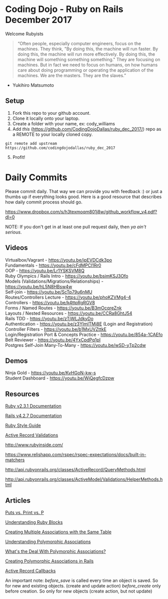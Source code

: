 # Coding Dojo - Ruby on Rails December 2017

Welcome Rubyists 

> “Often people, especially computer engineers, focus on the machines. They think, "By doing this, the machine will run faster. By doing this, the machine will run more effectively. By doing this, the machine will something something something." They are focusing on machines. But in fact we need to focus on humans, on how humans care about doing programming or operating the application of the machines. We are the masters. They are the slaves.”
- Yukihiro Matsumoto


## Setup
 1. Fork this repo to your github account.
 2. Clone it locally onto your laptop.
 3. Create a folder with your name, ex: cody_williams
 4. Add *this* (https://github.com/CodingDojoDallas/ruby_dec_2017/) repo as a REMOTE to your locally cloned copy.
```
git remote add upstream https://github.com/codingdojodallas/ruby_dec_2017
```
 5. Profit!
# Daily Commits

Please commit daily. That way we can provide you with feedback :) or just a thumbs up if everything looks good. Here is a good resource that describes how daily commit process should go.

https://www.dropbox.com/s/h3texmoqm801j8w/github_workflow_v4.pdf?dl=0

NOTE: If you don't get in at least one pull request daily, then *_ya ain't serious_*.

## Videos
Virtualbox/Vagrant - https://youtu.be/ipEVDCdk3po <br>
Fundamentals - https://youtu.be/cFdMPCl1Rr0 <br>
OOP - https://youtu.be/Lr1YSKSVM8Q <br>
Ruby Olympics / Rails Intro - https://youtu.be/bsimKSJ3Ofo <br>
Models (Validations/Migrations/Relationships) - https://youtu.be/hL5N8HBsw4w <br>
Self-join - https://youtu.be/ScTp79u6nMU <br>
Routes/Controllers Lecture - https://youtu.be/phoKZVMg4-4 <br>
Controllers - https://youtu.be/k4ttpRgRGV8 <br>
Forms / Named Routes - https://youtu.be/B3mOcqreZnk <br>
Layouts / Nested Resources - https://youtu.be/CCRa8GhtJ54 <br>
Rails TDD - https://youtu.be/zTjWLJdkyDo <br>
Authentication - https://youtu.be/z3YImITMi8E (Login and Registration) <br>
Controller Filters - https://youtu.be/b1MxUVZttkE <br>
Login/Registration Port & Concepts Practice - https://youtu.be/854a-1CAEfo <br>
Belt Reviewer - https://youtu.be/4YxCpdPq1pI <br>
Postgres Self-Join Many-To-Many - https://youtu.be/wSD-yTp2cdw <br>

## Demos
Ninja Gold - https://youtu.be/KvHGoN-kw-s <br>
Student Dashboard - https://youtu.be/WiQegfcDzpw <br>

## Resources

[Ruby v2.3.1 Documentation](http://ruby-doc.org/core-2.3.1/ "Ruby v2.3.1 Documentation") <br>

[Rails v4.2.7 Documentation](http://guides.rubyonrails.org/v4.2/ "Rails v4.2.7 Documentation") <br>

[Ruby Style Guide](https://github.com/bbatsov/ruby-style-guide "Ruby Style Guide") <br>

[Active Record Validations](http://guides.rubyonrails.org/active_record_validations.html "Active Record Validations") <br>

http://www.rubyinside.com/

https://www.relishapp.com/rspec/rspec-expectations/docs/built-in-matchers

http://api.rubyonrails.org/classes/ActiveRecord/QueryMethods.html

http://api.rubyonrails.org/classes/ActiveModel/Validations/HelperMethods.html

## Articles

[Puts vs. Print vs. P](https://gist.github.com/MilanGrubnic70/11092705 "Puts vs. Print vs. P") <br>

[Understanding Ruby Blocks](http://mixandgo.com/blog/mastering-ruby-blocks-in-less-than-5-minutes "Understanding Ruby Blocks") <br>

[Creating Multiple Associations with the Same Table](http://www.spacevatican.org/2008/5/6/creating-multiple-associations-with-the-same-table/ "Creating Multiple Associations with the Same Table") <br>

[Understanding Polymorphic Associations](https://launchschool.com/blog/understanding-polymorphic-associations-in-rails "Understanding Polymorphic Associations") <br>

[What's the Deal With Polymorphic Associations?](https://robots.thoughtbot.com/whats-the-deal-with-rails-polymorphic-associations "What's the Deal With Polymorphic Associations?") <br>

[Creating Polymorphic Associations in Rails](http://culttt.com/2016/01/13/creating-polymorphic-relationships-in-ruby-on-rails/ "Creating Polymorphic Associations in Rails") <br>

[Active Record Callbacks](http://guides.rubyonrails.org/active_record_callbacks.html#available-callbacks "Active Record Callbacks") <br>

An important note:
*before_save* is called every time an object is saved. So for new and existing objects. (create and update action)
*before_create* only before creation. So only for new objects (create action, but not update)
